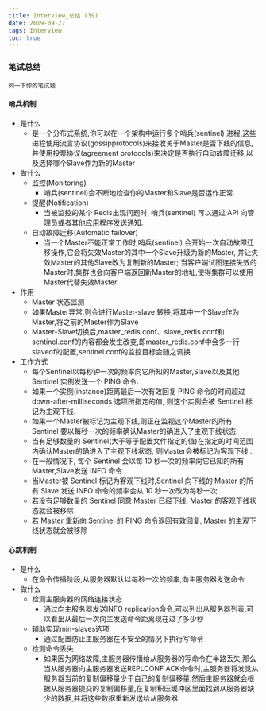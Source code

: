 ```yaml
---
title: Interview_总结 (39)
date: 2019-09-27
tags: Interview
toc: true
---
```


### 笔试总结
    列一下你的笔试题
    
<!-- more -->

#### 哨兵机制
- 是什么
    * 是一个分布式系统,你可以在一个架构中运行多个哨兵(sentinel) 进程,这些进程使用流言协议(gossipprotocols)来接收关于Master是否下线的信息,并使用投票协议(agreement protocols)来决定是否执行自动故障迁移,以及选择哪个Slave作为新的Master
- 做什么
    * 监控(Monitoring)
        * 哨兵(sentinel)会不断地检查你的Master和Slave是否运作正常.
    * 提醒(Notification)
        * 当被监控的某个 Redis出现问题时, 哨兵(sentinel) 可以通过 API 向管理员或者其他应用程序发送通知.
    * 自动故障迁移(Automatic failover)
        * 当一个Master不能正常工作时,哨兵(sentinel) 会开始一次自动故障迁移操作,它会将失效Master的其中一个Slave升级为新的Master, 并让失效Master的其他Slave改为复制新的Master; 当客户端试图连接失效的Master时,集群也会向客户端返回新Master的地址,使得集群可以使用Master代替失效Master
- 作用
    * Master 状态监测
    * 如果Master异常,则会进行Master-slave 转换,将其中一个Slave作为Master,将之前的Master作为Slave 
    * Master-Slave切换后,master_redis.conf、slave_redis.conf和sentinel.conf的内容都会发生改变,即master_redis.conf中会多一行slaveof的配置,sentinel.conf的监控目标会随之调换
- 工作方式
    * 每个Sentinel以每秒钟一次的频率向它所知的Master,Slave以及其他 Sentinel 实例发送一个 PING 命令.
    * 如果一个实例(instance)距离最后一次有效回复 PING 命令的时间超过 down-after-milliseconds 选项所指定的值, 则这个实例会被 Sentinel 标记为主观下线. 
    * 如果一个Master被标记为主观下线,则正在监视这个Master的所有 Sentinel 要以每秒一次的频率确认Master的确进入了主观下线状态. 
    * 当有足够数量的 Sentinel(大于等于配置文件指定的值)在指定的时间范围内确认Master的确进入了主观下线状态, 则Master会被标记为客观下线 .
    * 在一般情况下, 每个 Sentinel 会以每 10 秒一次的频率向它已知的所有Master,Slave发送 INFO 命令 .
    * 当Master被 Sentinel 标记为客观下线时,Sentinel 向下线的 Master 的所有 Slave 发送 INFO 命令的频率会从 10 秒一次改为每秒一次 .
    * 若没有足够数量的 Sentinel 同意 Master 已经下线, Master 的客观下线状态就会被移除
    * 若 Master 重新向 Sentinel 的 PING 命令返回有效回复, Master 的主观下线状态就会被移除

#### 心跳机制
- 是什么
    * 在命令传播阶段,从服务器默认以每秒一次的频率,向主服务器发送命令
- 做什么
    * 检测主服务器的网络连接状态
        * 通过向主服务器发送INFO replication命令,可以列出从服务器列表,可以看出从最后一次向主发送命令距离现在过了多少秒
    * 辅助实现min-slaves选项
        * 通过配置防止主服务器在不安全的情况下执行写命令
    * 检测命令丢失
        * 如果因为网络故障,主服务器传播给从服务器的写命令在半路丢失,那么当从服务器向主服务器发送REPLCONF ACK命令时,主服务器将发觉从服务器当前的复制偏移量少于自己的复制偏移量,然后主服务器就会根据从服务器提交的复制偏移量,在复制积压缓冲区里面找到从服务器缺少的数据,并将这些数据重新发送给从服务器


